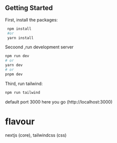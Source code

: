 
## Getting Started


First, install the packages:
```bash
 npm install
 #or 
 yarn install
```

Secoond ,run development server
```bash
npm run dev
# or
yarn dev
# or
pnpm dev
```
Third, run tailwind:
```bash
npm run tailwind
```


default port 3000
here you go
(http://localhost:3000)

# flavour
  nextjs (core),
  tailwindcss (css)
  
 

